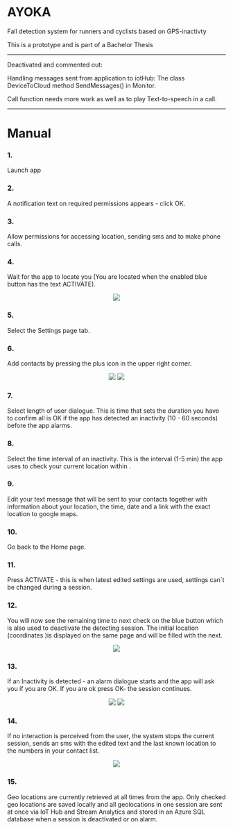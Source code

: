 # AYOKA
Fall detection system for runners and cyclists based on GPS-inactivty

This is a prototype and is part of a Bachelor Thesis

*****
Deactivated and commented out:

Handling messages sent from application to iotHub:
The class DeviceToCloud 
method SendMessages() in Monitor.

Call function needs more work as well as to play Text-to-speech in a call.
*****


# Manual

### 1. 
Launch app
### 2. 
A notification text on required permissions appears  - click OK.
### 3. 
Allow permissions for accessing location, sending sms and  to make phone calls.
### 4. 
Wait for the app to locate you (You are located when the enabled blue button has the text ACTIVATE).
<p align="center">
	
<img src="https://lh4.googleusercontent.com/5XeuhEOc01RAGDDbD5ZRbsxpqYNfoyiFjd8OOdVlll1I_yilQ69TR8UES9KeMpAP3L2mmm8nMxPovvOOld2tnuTQs8h6Wduhc8waGC5o"/>
</p>







### 5. 
Select the Settings page tab.
### 6. 
Add contacts by pressing the plus icon in the upper right corner.
<p align="center">
<img src="https://lh5.googleusercontent.com/Ckdwal9ZvCn31mHf0V2SdJ3eqYzWBO3BW4G8Q6LnQKg72ZEHHtytbutQY9AlLuIsmDLQE44r7eGceR9e8GoP7i-8TF-OjZIzR25zrpcd"/> <img src="https://lh4.googleusercontent.com/q5VpVoDinJ3Q7qSER_sdydT9DlSSnzdtkfQ0RafG_IFi3KQjIKjSilut2XVHqxZ3_MzszMn9lWY33-b5y78m_Awn5PsED2qcTc_18w7B"/>
	</p>
		


### 7. 
Select length of user dialogue. This is time that sets the duration  you have to confirm all is OK if the app has detected an inactivity (10 - 60 seconds) before the app alarms.
### 8. 
Select the time interval of an inactivity. This is the interval (1-5 min) the app uses to check your current location within .
### 9. 
Edit your text message that will be sent to your contacts together with information about your location, the time, date and a link with the exact location to google maps.
### 10. 
Go back to the Home page.
### 11. 
Press ACTIVATE  - this is when latest edited settings are used, settings can´t be changed during a session.
### 12. 
You will now see the remaining time to next check on the blue button which is also used to deactivate the detecting session. The initial location (coordinates )is displayed on the same page and will be filled with the next. 

<p align="center">
<img src="https://lh5.googleusercontent.com/5qGWC33WYLSQE7L4lm5r-zPRyPufGKNr8Xiqrdf1xBDopUwTdtAT9s4loARvT6ELV8cnIRA4I-cNjoMnjRS0QqKr0CeL5Wg0fsx9JVtm"/>
</p>

### 13. 
If an Inactivity is detected - an alarm dialogue starts and the app will ask you if you are OK. If you are ok press OK- the session continues.

<p align="center">
<img src="https://lh5.googleusercontent.com/1k6odSaYUnDrlI4NExT_xOVPCnwwBQ95stv7FF-wlvy_ejqUdIMU1maQtgwMN2n-uaRFY8UzdJd9Cbf7e-j19SE8zjBeEkV9CG8Ghauu"/> <img src="https://lh4.googleusercontent.com/6um1qrtAuR2udF_ftPoDRIBm7tOnk6ABnEHGfyd-LomWliwrS6ijemkYOBgWpq3QHHiwy5Ka0-sNm4YoxQwTTstq6fbq98LEvUtBvvXC"/>
</p>




### 14. 
If no interaction is perceived from the user, the system stops the current session, sends an sms with the edited text and the last known location to the numbers in your contact list.

<p align="center">
<img src="https://lh4.googleusercontent.com/vSDzUXJmOtS40ar8Gy0US8_jEgN5PwmUvis9Rszpfmjo2WGwxY1_IN8L_7uUWoNXQNdWg0lXfQfKTB_uL32FZSOVEkfim6hYKWEGgySU"/>
	</p>




### 15. 
Geo locations are currently retrieved at all times from the app. Only checked geo locations are saved locally and all geolocations in one session are sent at once via IoT Hub and Stream Analytics and stored in an Azure SQL database when a session is deactivated or on alarm.

